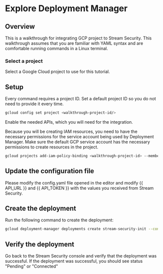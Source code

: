 # Explore Deployment Manager 

## Overview

This is a walkthrough for integrating GCP project to Stream Security.
This walkthrough assumes that you are familiar with YAML syntax and are comfortable running commands in a Linux terminal. 

### Select a project

Select a Google Cloud project to use for this tutorial.

<walkthrough-project-setup></walkthrough-project-setup>

## Setup

Every command requires a project ID. Set a default project ID so you do not need to provide it every time. 

```sh  
gcloud config set project <walkthrough-project-id/> 
```

Enable the needed APIs, which you will need for the integration.

<walkthrough-enable-apis apis="deploymentmanager.googleapis.com"></walkthrough-enable-apis>

Because you will be creating IAM resources, you need to have the necessary permissions for the service account being used by Deployment Manager. 
Make sure the default GCP service account has the necessary permissions to create resources in the project. 

```sh
gcloud projects add-iam-policy-binding <walkthrough-project-id> --member=serviceAccount:$(gcloud projects describe <walkthrough-project-id> --format='value(projectNumber)')@cloudservices.gserviceaccount.com --role=roles/resourcemanager.projectIamAdmin
```

## Update the configuration file
Please modify the config.yaml file opened in the editor and modify {{ API_URL }} and {{ API_TOKEN }}
with the values you received from Stream Security.

## Create the deployment
Run the following command to create the deployment:

```sh
gcloud deployment-manager deployments create stream-security-init --config init/config.yaml
```

## Verify the deployment
Go back to the Stream Security console and verify that the deployment was successful.
If the deployment was successful, you should see status "Pending" or "Connected"